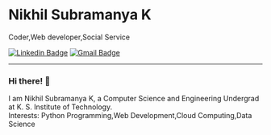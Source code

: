 # Nikhil Subramanya K
Coder,Web developer,Social Service</br>


[![Linkedin Badge](https://img.shields.io/badge/-Nikhil-blue?style=flat-square&logo=Linkedin&logoColor=white&link=https://www.linkedin.com/in/nikhil-subramanya-095334189)](https://www.linkedin.com/in/nikhil-subramanya-095334189)
[![Gmail Badge](https://img.shields.io/badge/-Mail-c14438?style=flat-square&logo=Gmail&logoColor=white&link=mailto:nikhilsubramanya0218@gmail.com)](mailto:nikhilsubramanya0218@gmail.com)


---
### Hi there! 👋

I am Nikhil Subramanya K, a Computer Science and Engineering Undergrad at K. S. Institute of Technology.</br>
Interests: Python Programming,Web Development,Cloud Computing,Data Science

